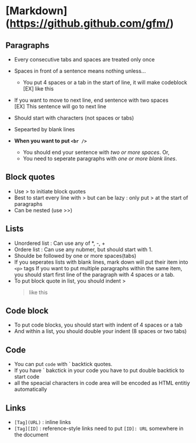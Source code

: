 # [Markdown] (https://github.github.com/gfm/)

## Paragraphs
* Every consecutive tabs and spaces are treated only once
* Spaces in front of a sentence means nothing unless...
	* You put 4 spaces or a tab in the start of line,
	it will make codeblock
		[EX] like this
* If you want to move to next line, end sentence with two spaces  
[EX] This sentence will go to next line
	

* Should start with characters (not spaces or tabs)
* Sepearted by blank lines
* __When you want to put `<br />`__
	* You should end your sentence with _two or more spaces_. Or,
	* You need to seperate paragraphs with _one or more blank lines_.


## Block quotes
* Use > to initiate block quotes
* Best to start every line with > but can be lazy : only put > at the start of paragraphs
* Can be nested (use >>)


## Lists
* Unordered list : Can use any of *, -, +
* Ordere list : Can use any nubmer, but should start with 1.
* Shoulde be followed by one or more spaces(tabs)
* If you seperates lists with blank lines, mark down will put their item into `<p>` tags
	If you want to put multiple paragraphs within the same item, you should start first line of the
	paragraph with 4 spaces or a tab.
* To put block quote in list, you should indent >
	> like this


## Code block
* To put code blocks, you should start with indent of 4 spaces or a tab
* And within a list, you should double your indent (8 spaces or two tabs)  


## Code 
* You can put `code` with \` backtick quotes.
* If you have \` bakctick in your code you have to put double backtick to start code
* all the speacial characters in code area will be encoded as HTML entitiy automatically


## Links
* `[Tag](URL)` : inline links
* `[Tag][ID]` : reference-style links
 need to put `[ID]: URL` somewhere in the document

